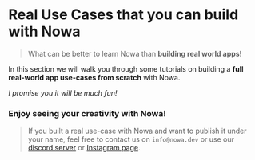 # Real Use Cases that you can build with Nowa 

> What can be better to learn Nowa than **building real world apps!**

In this section we will walk you through some tutorials on building a **full real-world app use-cases from scratch** with Nowa.

*I promise you it will be much fun!*

### Enjoy seeing your creativity with Nowa!


> If you built a real use-case with Nowa and want to publish it under your name, feel free to contact us on `info@nowa.dev` or use our [discord server](https://discord.com/invite/ByKfn3H7gX) or [Instagram page](https://instagram.com/nowa.dev).



